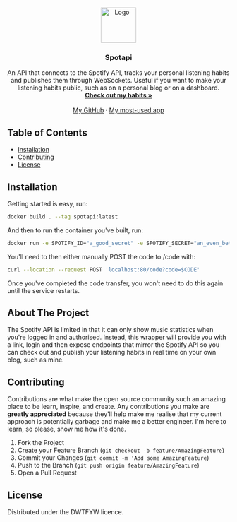 <!-- PROJECT LOGO -->
<br />
<p align="center">
  <a href="https://josh.house/music">
    <img src="https://i.pinimg.com/originals/7a/ec/a5/7aeca525afa2209807c15da821b2f2c6.png" alt="Logo" width="80" height="80">
  </a>

  <h3 align="center">Spotapi</h3>

  <p align="center">
    An API that connects to the Spotify API, tracks your personal listening habits and publishes them through WebSockets. Useful if you want to make your listening habits public, such as on a personal blog or on a dashboard.
    <br />
    <a href="https://josh.house/music"><strong>Check out my habits »</strong></a>
    <br />
    <br />
    <a href="https://github.com/designedbyjosh">My GitHub</a>
    ·
    <a href="https://spotify.com">My most-used app</a>
  </p>
</p>



<!-- TABLE OF CONTENTS -->
## Table of Contents

- [Installation](#installation)
- [Contributing](#contributing)
- [License](#license)

## Installation
Getting started is easy, run:

```sh
docker build . --tag spotapi:latest
```

And then to run the container you've built, run:

```sh
docker run -e SPOTIFY_ID="a_good_secret" -e SPOTIFY_SECRET="an_even_better_secret" -e SPOTIFY_REDIRECT_URI="https://your.awesome.website" spotapi:latest
```

You'll need to then either manually POST the code to /code with:

```sh
curl --location --request POST 'localhost:80/code?code=$CODE'
```

Once you've completed the code transfer, you won't need to do this again until the service restarts.

<!-- ABOUT THE PROJECT -->
## About The Project
The Spotify API is limited in that it can only show music statistics when you're logged in and authorised. Instead, this wrapper will provide you with a link, login and then expose endpoints that mirror the Spotify API so you can check out and publish your listening habits in real time on your own blog, such as mine.

<!-- CONTRIBUTING -->
## Contributing

Contributions are what make the open source community such an amazing place to be learn, inspire, and create. Any contributions you make are **greatly appreciated** because they'll help make me realise that my current approach is potentially garbage and make me a better engineer. I'm here to learn, so please, show me how it's done.

1. Fork the Project
2. Create your Feature Branch (`git checkout -b feature/AmazingFeature`)
3. Commit your Changes (`git commit -m 'Add some AmazingFeature`)
4. Push to the Branch (`git push origin feature/AmazingFeature`)
5. Open a Pull Request

<!-- LICENSE -->
## License

Distributed under the DWTFYW licence.